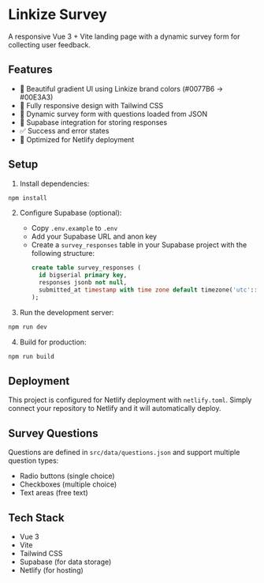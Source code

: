 # Linkize Survey

A responsive Vue 3 + Vite landing page with a dynamic survey form for collecting user feedback.

## Features

- 🎨 Beautiful gradient UI using Linkize brand colors (#0077B6 → #00E3A3)
- 📱 Fully responsive design with Tailwind CSS
- 📝 Dynamic survey form with questions loaded from JSON
- 💾 Supabase integration for storing responses
- ✅ Success and error states
- 🚀 Optimized for Netlify deployment

## Setup

1. Install dependencies:
```bash
npm install
```

2. Configure Supabase (optional):
   - Copy `.env.example` to `.env`
   - Add your Supabase URL and anon key
   - Create a `survey_responses` table in your Supabase project with the following structure:
     ```sql
     create table survey_responses (
       id bigserial primary key,
       responses jsonb not null,
       submitted_at timestamp with time zone default timezone('utc'::text, now()) not null
     );
     ```

3. Run the development server:
```bash
npm run dev
```

4. Build for production:
```bash
npm run build
```

## Deployment

This project is configured for Netlify deployment with `netlify.toml`. Simply connect your repository to Netlify and it will automatically deploy.

## Survey Questions

Questions are defined in `src/data/questions.json` and support multiple question types:
- Radio buttons (single choice)
- Checkboxes (multiple choice)
- Text areas (free text)

## Tech Stack

- Vue 3
- Vite
- Tailwind CSS
- Supabase (for data storage)
- Netlify (for hosting)
